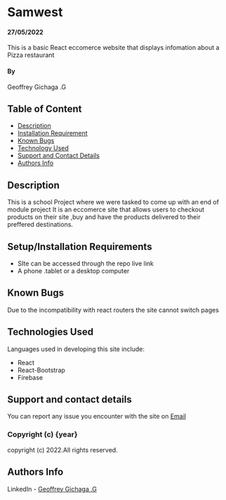 # Samwest
#### 27/05/2022
This is a basic React eccomerce website that displays infomation about a Pizza restaurant
#### By 
Geoffrey Gichaga .G

## Table of Content

+ [Description](#description)
+ [Installation Requirement](#Installation)
+ [Known Bugs](#Known-Bugs)
+ [Technology Used](#technology-used)
+ [Support and Contact Details](#Support-and-contact-details)
+ [Authors Info](#author-Info)

## Description
This is a school Project where we were tasked to come up with an end of module project
It is an eccomerce site that allows users to checkout products on their site ,buy and have the products  delivered to their preffered destinations.



## Setup/Installation Requirements
* SIte can be accessed through the repo live link
* A phone .tablet or a desktop computer


## Known Bugs
Due to the incompatibility with react routers the site cannot switch pages
## Technologies Used
Languages used in developing this site include:
* React 
* React-Bootstrap
* Firebase

## Support and contact details
You can report any issue you encounter with the site on [Email](geoffrey.githinji@student.moringaschool.com)


### Copyright (c) {year}
copyright (c) 2022.All rights reserved.


## Authors Info
LinkedIn - [Geoffrey Gichaga .G](https://www.linkedin.com/in/geoffrey-gichaga-234318ba/)

